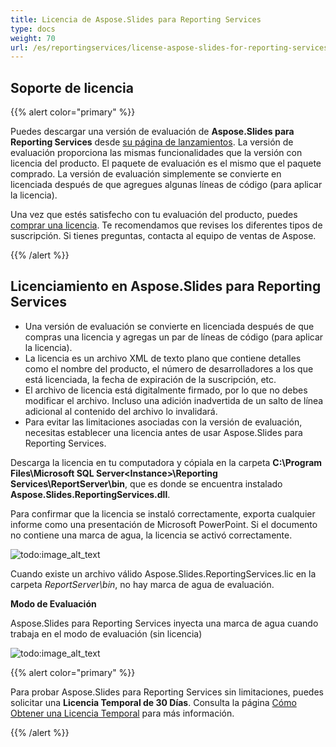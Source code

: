 ```yaml
---
title: Licencia de Aspose.Slides para Reporting Services
type: docs
weight: 70
url: /es/reportingservices/license-aspose-slides-for-reporting-services/
---
```


## **Soporte de licencia**
{{% alert color="primary" %}} 

Puedes descargar una versión de evaluación de **Aspose.Slides para Reporting Services** desde [su página de lanzamientos](https://releases.aspose.com/slides/reportingservices/). La versión de evaluación proporciona las mismas funcionalidades que la versión con licencia del producto. El paquete de evaluación es el mismo que el paquete comprado. La versión de evaluación simplemente se convierte en licenciada después de que agregues algunas líneas de código (para aplicar la licencia).

Una vez que estés satisfecho con tu evaluación del producto, puedes [comprar una licencia](https://purchase.aspose.com/buy). Te recomendamos que revises los diferentes tipos de suscripción. Si tienes preguntas, contacta al equipo de ventas de Aspose.

{{% /alert %}} 

## **Licenciamiento en Aspose.Slides para Reporting Services**

* Una versión de evaluación se convierte en licenciada después de que compras una licencia y agregas un par de líneas de código (para aplicar la licencia).
* La licencia es un archivo XML de texto plano que contiene detalles como el nombre del producto, el número de desarrolladores a los que está licenciada, la fecha de expiración de la suscripción, etc. 
* El archivo de licencia está digitalmente firmado, por lo que no debes modificar el archivo. Incluso una adición inadvertida de un salto de línea adicional al contenido del archivo lo invalidará.
* Para evitar las limitaciones asociadas con la versión de evaluación, necesitas establecer una licencia antes de usar Aspose.Slides para Reporting Services. 

Descarga la licencia en tu computadora y cópiala en la carpeta **C:\Program Files\Microsoft SQL Server\<Instance>\Reporting Services\ReportServer\bin**, que es donde se encuentra instalado **Aspose.Slides.ReportingServices.dll**. 

Para confirmar que la licencia se instaló correctamente, exporta cualquier informe como una presentación de Microsoft PowerPoint. Si el documento no contiene una marca de agua, la licencia se activó correctamente. 

![todo:image_alt_text](license-aspose-slides-for-reporting-services_1.png)

Cuando existe un archivo válido Aspose.Slides.ReportingServices.lic en la carpeta *ReportServer\bin*, no hay marca de agua de evaluación. 

**Modo de Evaluación**

Aspose.Slides para Reporting Services inyecta una marca de agua cuando trabaja en el modo de evaluación (sin licencia)

![todo:image_alt_text](license-aspose-slides-for-reporting-services_2.png)

{{% alert color="primary" %}} 

Para probar Aspose.Slides para Reporting Services sin limitaciones, puedes solicitar una **Licencia Temporal de 30 Días**. Consulta la página [Cómo Obtener una Licencia Temporal](https://purchase.aspose.com/temporary-license) para más información.

{{% /alert %}}